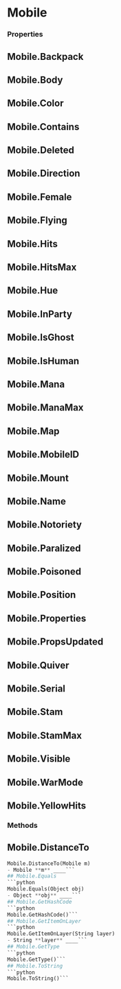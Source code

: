 # Mobile    

### Properties  
## Mobile.Backpack
## Mobile.Body
## Mobile.Color
## Mobile.Contains
## Mobile.Deleted
## Mobile.Direction
## Mobile.Female
## Mobile.Flying
## Mobile.Hits
## Mobile.HitsMax
## Mobile.Hue
## Mobile.InParty
## Mobile.IsGhost
## Mobile.IsHuman
## Mobile.Mana
## Mobile.ManaMax
## Mobile.Map
## Mobile.MobileID
## Mobile.Mount
## Mobile.Name
## Mobile.Notoriety
## Mobile.Paralized
## Mobile.Poisoned
## Mobile.Position
## Mobile.Properties
## Mobile.PropsUpdated
## Mobile.Quiver
## Mobile.Serial
## Mobile.Stam
## Mobile.StamMax
## Mobile.Visible
## Mobile.WarMode
## Mobile.YellowHits 
### Methods  
## Mobile.DistanceTo
```python
Mobile.DistanceTo(Mobile m)
- Mobile **m** ____```
## Mobile.Equals
```python
Mobile.Equals(Object obj)
- Object **obj** ____```
## Mobile.GetHashCode
```python
Mobile.GetHashCode()```
## Mobile.GetItemOnLayer
```python
Mobile.GetItemOnLayer(String layer)
- String **layer** ____```
## Mobile.GetType
```python
Mobile.GetType()```
## Mobile.ToString
```python
Mobile.ToString()```